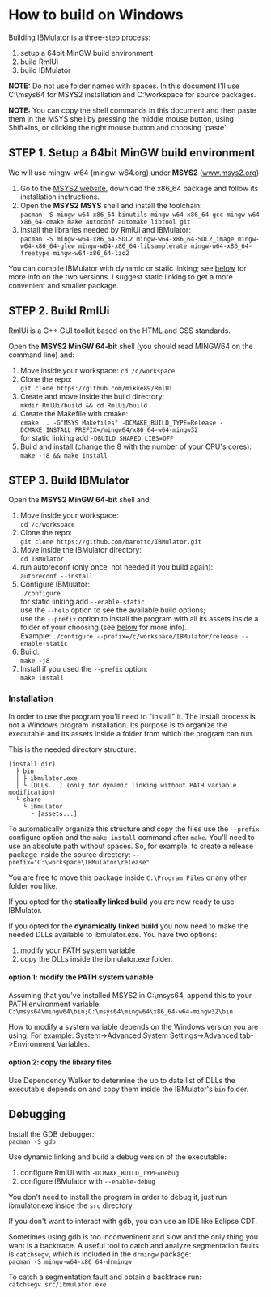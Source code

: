 # How to build on Windows
Building IBMulator is a three-step process:

1. setup a 64bit MinGW build environment
2. build RmlUi
3. build IBMulator

**NOTE:** Do not use folder names with spaces. In this document I'll use
C:\msys64 for MSYS2 installation and C:\workspace for source packages.

**NOTE:** You can copy the shell commands in this document and then paste them
in the MSYS shell by pressing the middle mouse button, using Shift+Ins, or
clicking the right mouse button and choosing 'paste'.


## STEP 1. Setup a 64bit MinGW build environment
We will use mingw-w64 (mingw-w64.org) under **MSYS2** (www.msys2.org)

1. Go to the [MSYS2 website](http://www.msys2.org), download the x86_64 package
and follow its installation instructions.
2. Open the **MSYS2 MSYS** shell and install the toolchain:  
`pacman -S mingw-w64-x86_64-binutils mingw-w64-x86_64-gcc mingw-w64-x86_64-cmake make autoconf automake libtool git`
3. Install the libraries needed by RmlUi and IBMulator:  
`pacman -S mingw-w64-x86_64-SDL2 mingw-w64-x86_64-SDL2_image mingw-w64-x86_64-glew mingw-w64-x86_64-libsamplerate mingw-w64-x86_64-freetype mingw-w64-x86_64-lzo2`

You can compile IBMulator with dynamic or static linking; see
[below](#installation) for more info on the two versions. I suggest static
linking to get a more convenient and smaller package.  


## STEP 2. Build RmlUi
RmlUi is a C++ GUI toolkit based on the HTML and CSS standards.  

Open the **MSYS2 MinGW 64-bit** shell (you should read MINGW64 on the command
line) and:

1. Move inside your workspace:
`cd /c/workspace`
2. Clone the repo:  
`git clone https://github.com/mikke89/RmlUi`
3. Create and move inside the build directory:  
`mkdir RmlUi/build && cd RmlUi/build`
4. Create the Makefile with cmake:  
`cmake .. -G"MSYS Makefiles" -DCMAKE_BUILD_TYPE=Release -DCMAKE_INSTALL_PREFIX=/mingw64/x86_64-w64-mingw32`  
for static linking add `-DBUILD_SHARED_LIBS=OFF`
5. Build and install (change the 8 with the number of your CPU's cores):  
`make -j8 && make install`


## STEP 3. Build IBMulator
Open the **MSYS2 MinGW 64-bit** shell and:

1. Move inside your workspace:  
`cd /c/workspace`
2. Clone the repo:  
`git clone https://github.com/barotto/IBMulator.git`
3. Move inside the IBMulator directory:  
`cd IBMulator`
4. run autoreconf (only once, not needed if you build again):  
`autoreconf --install`
5. Configure IBMulator:  
`./configure`  
for static linking add `--enable-static`  
use the `--help` option to see the available build options;  
use the `--prefix` option to install the program with all its assets inside a
folder of your choosing (see [below](#installation) for more info).  
Example:
`./configure --prefix=/c/workspace/IBMulator/release --enable-static`
6. Build:  
`make -j8`
7. Install if you used the `--prefix` option:  
`make install`


### Installation
In order to use the program you'll need to "install" it. The install process is
not a Windows program installation. Its purpose is to organize the executable and
its assets inside a folder from which the program can run. 

This is the needed directory structure:

```
[install dir]
  ├ bin
  │ ├ ibmulator.exe
  │ └ [DLLs...] (only for dynamic linking without PATH variable modification)
  └ share
    └ ibmulator
      └ [assets...]
```

To automatically organize this structure and copy the files use the `--prefix`
configure option and the `make install` command after `make`.
You'll need to use an absolute path without spaces. So, for example, to
create a release package inside the source directory:
`--prefix="C:\workspace\IBMulator\release"`

You are free to move this package inside `C:\Program Files`  or any other
folder you like.

If you opted for the **statically linked build** you are now ready to use
IBMulator.

If you opted for the **dynamically linked build** you now need to make the
needed DLLs available to ibmulator.exe. You have two options:
1. modify your PATH system variable
2. copy the DLLs inside the ibmulator.exe folder.

#### option 1: modify the PATH system variable
Assuming that you've installed MSYS2 in C:\msys64, append this to your PATH
environment variable:  
`C:\msys64\mingw64\bin;C:\msys64\mingw64\x86_64-w64-mingw32\bin`

How to modify a system variable depends on the Windows version you are
using. For example: System->Advanced System Settings->Advanced tab->Environment
Variables.

#### option 2: copy the library files
Use Dependency Walker to determine the up to date list of DLLs the executable
depends on and copy them inside the IBMulator's `bin` folder. 


## Debugging
Install the GDB debugger:  
`pacman -S gdb`

Use dynamic linking and build a debug version of the executable:
1. configure RmlUi with `-DCMAKE_BUILD_TYPE=Debug`
2. configure IBMulator with `--enable-debug`

You don't need to install the program in order to debug it, just run
ibmulator.exe inside the `src` directory.

If you don't want to interact with gdb, you can use an IDE like Eclipse CDT.

Sometimes using gdb is too inconveninent and slow and the only thing you want is
a backtrace. A useful tool to catch and analyze segmentation faults is
`catchsegv`, which is included in the `drmingw` package:  
`pacman -S mingw-w64-x86_64-drmingw`

To catch a segmentation fault and obtain a backtrace run:  
`catchsegv src/ibmulator.exe`
